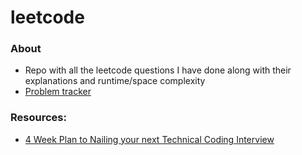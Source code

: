 # leetcode

### About
- Repo with all the leetcode questions I have done along with their explanations and runtime/space complexity
- [Problem tracker](https://docs.google.com/spreadsheets/d/1VoapltqAW8GCuWTc8CWcG_mKzYtWdNxb5pXM6zzHCQQ/edit?usp=sharing)

### Resources:
- [4 Week Plan to Nailing your next Technical Coding Interview](https://helen-zhang.medium.com/the-4-week-plan-to-nailing-your-next-coding-technical-interview-internship-level-c5368c47e1d)



